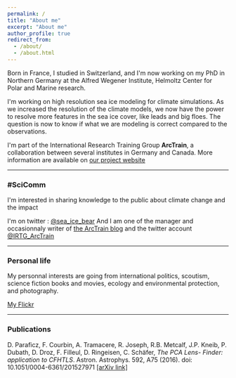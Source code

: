 ```yaml
---
permalink: /
title: "About me"
excerpt: "About me"
author_profile: true
redirect_from: 
  - /about/
  - /about.html
---
```


Born in France, I studied in Switzerland, and I'm now working on my PhD in Northern Germany at the Alfred Wegener Institute, Helmoltz Center for Polar and Marine research. 

I'm working on high resolution sea ice modeling for climate simulations. As we increased the resolution of the climate models, we now have the power to resolve more features in the sea ice cover, like leads and big floes. The question is now to know if what we are modeling is correct compared to the observations.

I'm part of the International Research Training Group **ArcTrain**, a collaboration between several institutes in Germany and Canada. More information are available on [our project website](https://arctrain.de/)

***

### #SciComm

I'm interested in sharing knowledge to the public about climate change and the impact

I'm on twitter : [@sea_ice_bear](https://twitter.com/sea_ice_bear)
And I am one of the manager and occasionnaly writer of [the ArcTrain blog](https://arctrain.de/) and the twitter account [@IRTG_ArcTrain](https://twitter.com/IRTG_ArcTrain)

***

### Personal life

My personnal interests are going from international politics, scoutism, science fiction books and movies, ecology and environmental protection, and photography.

[My Flickr](https://www.flickr.com/people/anneau2fer/)

<style type="text/css"> 
.flickr_badge_image {margin:0px;display:inline;}
.flickr_badge_image img {border: 0px solid #666666 !important; padding:1px; margin:2px;}
#flickr_badge_wrapper {width:800px;text-align:center}
</style><div id="flickr_badge_wrapper"><script type="text/javascript" src="https://www.flickr.com/badge_code_v2.gne?count=8&display=random&size=s&layout=x&source=user&user=86383500@N07"></script></div>

***

### Publications

D. Paraficz, F. Courbin, A. Tramacere, R. Joseph, R.B. Metcalf, J.P. Kneib, P. Dubath, D. Droz, F. Filleul, D. Ringeisen, C. Schäfer, _The PCA Lens- Finder: application to CFHTLS_. Astron. Astrophys. 592, A75 (2016). doi: 10.1051/0004-6361/201527971  [[arXiv link]](https://arxiv.org/abs/1605.04309) 
